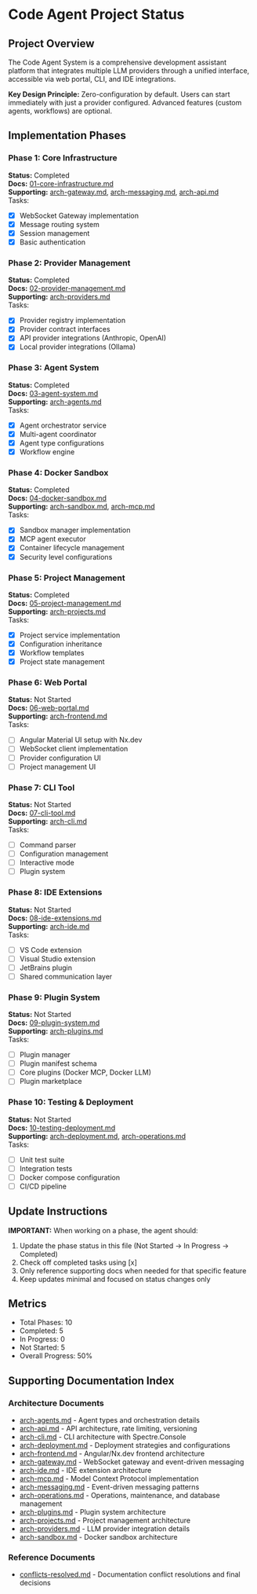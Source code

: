 # Code Agent Project Status

## Project Overview
The Code Agent System is a comprehensive development assistant platform that integrates multiple LLM providers through a unified interface, accessible via web portal, CLI, and IDE integrations.

**Key Design Principle:** Zero-configuration by default. Users can start immediately with just a provider configured. Advanced features (custom agents, workflows) are optional.

## Implementation Phases

### Phase 1: Core Infrastructure
**Status:** Completed  
**Docs:** [01-core-infrastructure.md](01-core-infrastructure.md)  
**Supporting:** [arch-gateway.md](supporting/arch-gateway.md), [arch-messaging.md](supporting/arch-messaging.md), [arch-api.md](supporting/arch-api.md)  
Tasks:
- [x] WebSocket Gateway implementation
- [x] Message routing system
- [x] Session management
- [x] Basic authentication

### Phase 2: Provider Management
**Status:** Completed  
**Docs:** [02-provider-management.md](02-provider-management.md)  
**Supporting:** [arch-providers.md](supporting/arch-providers.md)  
Tasks:
- [x] Provider registry implementation
- [x] Provider contract interfaces
- [x] API provider integrations (Anthropic, OpenAI)
- [x] Local provider integrations (Ollama)

### Phase 3: Agent System
**Status:** Completed  
**Docs:** [03-agent-system.md](03-agent-system.md)  
**Supporting:** [arch-agents.md](supporting/arch-agents.md)  
Tasks:
- [x] Agent orchestrator service
- [x] Multi-agent coordinator
- [x] Agent type configurations
- [x] Workflow engine

### Phase 4: Docker Sandbox
**Status:** Completed  
**Docs:** [04-docker-sandbox.md](04-docker-sandbox.md)  
**Supporting:** [arch-sandbox.md](supporting/arch-sandbox.md), [arch-mcp.md](supporting/arch-mcp.md)  
Tasks:
- [x] Sandbox manager implementation
- [x] MCP agent executor
- [x] Container lifecycle management
- [x] Security level configurations

### Phase 5: Project Management
**Status:** Completed  
**Docs:** [05-project-management.md](05-project-management.md)  
**Supporting:** [arch-projects.md](supporting/arch-projects.md)  
Tasks:
- [x] Project service implementation
- [x] Configuration inheritance
- [x] Workflow templates
- [x] Project state management

### Phase 6: Web Portal
**Status:** Not Started  
**Docs:** [06-web-portal.md](06-web-portal.md)  
**Supporting:** [arch-frontend.md](supporting/arch-frontend.md)  
Tasks:
- [ ] Angular Material UI setup with Nx.dev
- [ ] WebSocket client implementation
- [ ] Provider configuration UI
- [ ] Project management UI

### Phase 7: CLI Tool
**Status:** Not Started  
**Docs:** [07-cli-tool.md](07-cli-tool.md)  
**Supporting:** [arch-cli.md](supporting/arch-cli.md)  
Tasks:
- [ ] Command parser
- [ ] Configuration management
- [ ] Interactive mode
- [ ] Plugin system

### Phase 8: IDE Extensions
**Status:** Not Started  
**Docs:** [08-ide-extensions.md](08-ide-extensions.md)  
**Supporting:** [arch-ide.md](supporting/arch-ide.md)  
Tasks:
- [ ] VS Code extension
- [ ] Visual Studio extension
- [ ] JetBrains plugin
- [ ] Shared communication layer

### Phase 9: Plugin System
**Status:** Not Started  
**Docs:** [09-plugin-system.md](09-plugin-system.md)  
**Supporting:** [arch-plugins.md](supporting/arch-plugins.md)  
Tasks:
- [ ] Plugin manager
- [ ] Plugin manifest schema
- [ ] Core plugins (Docker MCP, Docker LLM)
- [ ] Plugin marketplace

### Phase 10: Testing & Deployment
**Status:** Not Started  
**Docs:** [10-testing-deployment.md](10-testing-deployment.md)  
**Supporting:** [arch-deployment.md](supporting/arch-deployment.md), [arch-operations.md](supporting/arch-operations.md)  
Tasks:
- [ ] Unit test suite
- [ ] Integration tests
- [ ] Docker compose configuration
- [ ] CI/CD pipeline

## Update Instructions
**IMPORTANT:** When working on a phase, the agent should:
1. Update the phase status in this file (Not Started → In Progress → Completed)
2. Check off completed tasks using [x]
3. Only reference supporting docs when needed for that specific feature
4. Keep updates minimal and focused on status changes only

## Metrics
- Total Phases: 10
- Completed: 5
- In Progress: 0
- Not Started: 5
- Overall Progress: 50%

## Supporting Documentation Index

### Architecture Documents
- [arch-agents.md](supporting/arch-agents.md) - Agent types and orchestration details
- [arch-api.md](supporting/arch-api.md) - API architecture, rate limiting, versioning
- [arch-cli.md](supporting/arch-cli.md) - CLI architecture with Spectre.Console
- [arch-deployment.md](supporting/arch-deployment.md) - Deployment strategies and configurations
- [arch-frontend.md](supporting/arch-frontend.md) - Angular/Nx.dev frontend architecture
- [arch-gateway.md](supporting/arch-gateway.md) - WebSocket gateway and event-driven messaging
- [arch-ide.md](supporting/arch-ide.md) - IDE extension architecture
- [arch-mcp.md](supporting/arch-mcp.md) - Model Context Protocol implementation
- [arch-messaging.md](supporting/arch-messaging.md) - Event-driven messaging patterns
- [arch-operations.md](supporting/arch-operations.md) - Operations, maintenance, and database management
- [arch-plugins.md](supporting/arch-plugins.md) - Plugin system architecture
- [arch-projects.md](supporting/arch-projects.md) - Project management architecture
- [arch-providers.md](supporting/arch-providers.md) - LLM provider integration details
- [arch-sandbox.md](supporting/arch-sandbox.md) - Docker sandbox architecture

### Reference Documents
- [conflicts-resolved.md](supporting/conflicts-resolved.md) - Documentation conflict resolutions and final decisions